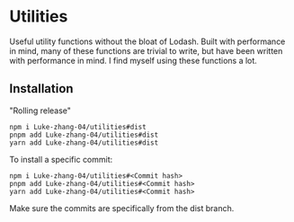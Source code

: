 # Utilities

Useful utility functions without the bloat of Lodash. Built with performance in mind, many of these functions are trivial to write, but have been written with performance in mind. I find myself using these functions a lot.

## Installation

"Rolling release"

```
npm i Luke-zhang-04/utilities#dist
pnpm add Luke-zhang-04/utilities#dist
yarn add Luke-zhang-04/utilities#dist
```

To install a specific commit:

```
npm i Luke-zhang-04/utilities#<Commit hash>
pnpm add Luke-zhang-04/utilities#<Commit hash>
yarn add Luke-zhang-04/utilities#<Commit hash>
```

Make sure the commits are specifically from the dist branch.
